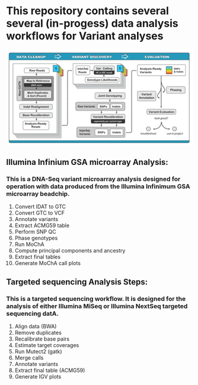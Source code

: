 # This repository contains several several (in-progess) data analysis workflows for Variant analyses
![GATK Variant Calling Best Practices Pipeline for DNA-seq](https://github.com/ahalfpen727/VariantAnalysisScripts/blob/master/Reference-Files/DNA-Seq-variant-calling-pipeline.png)

## Illumina Infinium GSA microarray Analysis:
### This is a DNA-Seq variant microarray analysis designed for operation with data produced from the Illumina Infinimum GSA microarray beadchip.
1) Convert IDAT to GTC
2) Convert GTC to VCF
3) Annotate variants
4) Extract ACMG59 table
5) Perform SNP QC
6) Phase genotypes
7) Run MoChA
8) Compute principal components and ancestry
9) Extract final tables
10) Generate MoChA call plots

## Targeted sequencing Analysis Steps:
### This is a targeted sequencing workflow. It is designed for the analysis of either Illumina MiSeq or Illumina NextSeq targeted sequencing datA.
1) Align data (BWA)
2) Remove duplicates
3) Recalibrate base pairs
4) Estimate target coverages
5) Run Mutect2 (gatk)
6) Merge calls
7) Annotate variants
8) Extract final table (ACMG59)
9) Generate IGV plots

